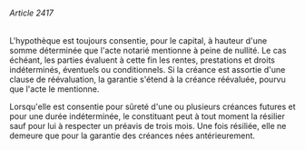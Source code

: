 ###### Article 2417

L'hypothèque est toujours consentie, pour le capital, à hauteur d'une somme déterminée que l'acte notarié mentionne à peine de nullité. Le cas échéant, les parties évaluent à cette fin les rentes, prestations et droits indéterminés, éventuels ou conditionnels. Si la créance est assortie d'une clause de réévaluation, la garantie s'étend à la créance réévaluée, pourvu que l'acte le mentionne.

Lorsqu'elle est consentie pour sûreté d'une ou plusieurs créances futures et pour une durée indéterminée, le constituant peut à tout moment la résilier sauf pour lui à respecter un préavis de trois mois. Une fois résiliée, elle ne demeure que pour la garantie des créances nées antérieurement.

